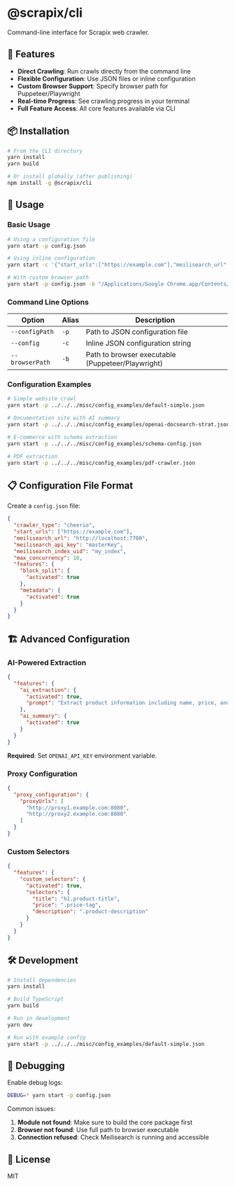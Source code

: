 # @scrapix/cli

Command-line interface for Scrapix web crawler.

## 🚀 Features

- **Direct Crawling**: Run crawls directly from the command line
- **Flexible Configuration**: Use JSON files or inline configuration
- **Custom Browser Support**: Specify browser path for Puppeteer/Playwright
- **Real-time Progress**: See crawling progress in your terminal
- **Full Feature Access**: All core features available via CLI

## 📦 Installation

```bash
# From the CLI directory
yarn install
yarn build

# Or install globally (after publishing)
npm install -g @scrapix/cli
```

## 🔧 Usage

### Basic Usage

```bash
# Using a configuration file
yarn start -p config.json

# Using inline configuration
yarn start -c '{"start_urls":["https://example.com"],"meilisearch_url":"http://localhost:7700","meilisearch_api_key":"masterKey","meilisearch_index_uid":"my_index"}'

# With custom browser path
yarn start -p config.json -b "/Applications/Google Chrome.app/Contents/MacOS/Google Chrome"
```

### Command Line Options

| Option | Alias | Description |
|--------|-------|-------------|
| `--configPath` | `-p` | Path to JSON configuration file |
| `--config` | `-c` | Inline JSON configuration string |
| `--browserPath` | `-b` | Path to browser executable (Puppeteer/Playwright) |

### Configuration Examples

```bash
# Simple website crawl
yarn start -p ../../../misc/config_examples/default-simple.json

# Documentation site with AI summary
yarn start -p ../../../misc/config_examples/openai-docsearch-strat.json

# E-commerce with schema extraction
yarn start -p ../../../misc/config_examples/schema-config.json

# PDF extraction
yarn start -p ../../../misc/config_examples/pdf-crawler.json
```

## 📋 Configuration File Format

Create a `config.json` file:

```json
{
  "crawler_type": "cheerio",
  "start_urls": ["https://example.com"],
  "meilisearch_url": "http://localhost:7700",
  "meilisearch_api_key": "masterKey",
  "meilisearch_index_uid": "my_index",
  "max_concurrency": 10,
  "features": {
    "block_split": {
      "activated": true
    },
    "metadata": {
      "activated": true
    }
  }
}
```

## 🏗️ Advanced Configuration

### AI-Powered Extraction

```json
{
  "features": {
    "ai_extraction": {
      "activated": true,
      "prompt": "Extract product information including name, price, and availability"
    },
    "ai_summary": {
      "activated": true
    }
  }
}
```

**Required**: Set `OPENAI_API_KEY` environment variable.

### Proxy Configuration

```json
{
  "proxy_configuration": {
    "proxyUrls": [
      "http://proxy1.example.com:8080",
      "http://proxy2.example.com:8080"
    ]
  }
}
```

### Custom Selectors

```json
{
  "features": {
    "custom_selectors": {
      "activated": true,
      "selectors": {
        "title": "h1.product-title",
        "price": ".price-tag",
        "description": ".product-description"
      }
    }
  }
}
```

## 🛠️ Development

```bash
# Install dependencies
yarn install

# Build TypeScript
yarn build

# Run in development
yarn dev

# Run with example config
yarn start -p ../../../misc/config_examples/default-simple.json
```

## 🐛 Debugging

Enable debug logs:

```bash
DEBUG=* yarn start -p config.json
```

Common issues:

1. **Module not found**: Make sure to build the core package first
2. **Browser not found**: Use full path to browser executable
3. **Connection refused**: Check Meilisearch is running and accessible

## 📄 License

MIT